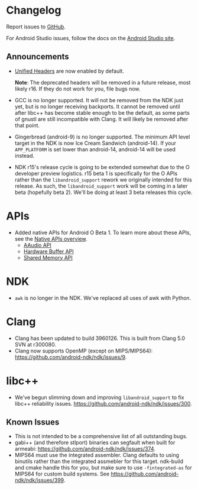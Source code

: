 Changelog
=========

Report issues to [GitHub].

For Android Studio issues, follow the docs on the [Android Studio site].

[GitHub]: https://github.com/android-ndk/ndk/issues
[Android Studio site]: http://tools.android.com/filing-bugs

Announcements
-------------

 * [Unified Headers] are now enabled by default.

   **Note**: The deprecated headers will be removed in a future release, most
   likely r16. If they do not work for you, file bugs now.

 * GCC is no longer supported. It will not be removed from the NDK just yet, but
   is no longer receiving backports. It cannot be removed until after libc++ has
   become stable enough to be the default, as some parts of gnustl are still
   incompatible with Clang. It will likely be removed after that point.

 * Gingerbread (android-9) is no longer supported. The minimum API level target
   in the NDK is now Ice Cream Sandwich (android-14). If your `APP_PLATFORM` is
   set lower than android-14, android-14 will be used instead.

 * NDK r15's release cycle is going to be extended somewhat due to the O
   developer preview logistics. r15 beta 1 is specifically for the O APIs rather
   than the `libandroid_support` rework we originally intended for this release.
   As such, the `libandroid_support` work will be coming in a later beta
   (hopefully beta 2). We'll be doing at least 3 beta releases this cycle.

[Unified Headers]: https://android.googlesource.com/platform/ndk/+/ndk-r15-release/docs/UnifiedHeaders.md

APIs
====

 * Added native APIs for Android O Beta 1. To learn more about these APIs, see
   the [Native APIs overview].
    * [AAudio API]
    * [Hardware Buffer API]
    * [Shared Memory API]

[Native APIs overview]: https://developer.android.com/ndk/guides/stable_apis.html#a26
[AAudio API]: https://developer.android.com/ndk/reference/a_audio_8h.html
[Hardware Buffer API]: https://developer.android.com/ndk/reference/hardware__buffer_8h.html
[Shared Memory API]: https://developer.android.com/ndk/reference/sharedmem_8h.html

NDK
===

 * `awk` is no longer in the NDK. We've replaced all uses of awk with Python.

Clang
=====

 * Clang has been updated to build 3960126. This is built from Clang 5.0 SVN at
   r300080.
 * Clang now supports OpenMP (except on MIPS/MIPS64):
   https://github.com/android-ndk/ndk/issues/9.

libc++
======

 * We've begun slimming down and improving `libandroid_support` to fix libc++
   reliability issues. https://github.com/android-ndk/ndk/issues/300.

Known Issues
------------

 * This is not intended to be a comprehensive list of all outstanding bugs.
 * gabi++ (and therefore stlport) binaries can segfault when built for armeabi:
   https://github.com/android-ndk/ndk/issues/374.
 * MIPS64 must use the integrated assembler. Clang defaults to using binutils
   rather than the integrated assmebler for this target. ndk-build and cmake
   handle this for you, but make sure to use `-fintegrated-as` for MIPS64 for
   custom build systems. See https://github.com/android-ndk/ndk/issues/399.
